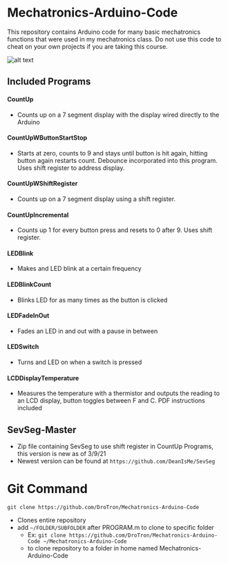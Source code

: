 # Mechatronics-Arduino-Code
This repository contains Arduino code for many basic mechatronics functions that were used in my mechatronics class. Do not use this code to cheat on your own projects if you are taking this course.

![alt text](https://github.com/DroTron/Mechatronics-Arduino-Code/tree/master/LCDDisplayTemperature/PictureOfWiring.JPG)

## Included Programs

#### CountUp
   * Counts up on a 7 segment display with the display wired directly to the Arduino
#### CountUpWButtonStartStop
   * Starts at zero, counts to 9 and stays until button is hit again, hitting button again restarts count. Debounce incorporated into this program. Uses shift register to address display.
#### CountUpWShiftRegister
   * Counts up on a 7 segment display using a shift register.
#### CountUpIncremental
   * Counts up 1 for every button press and resets to 0 after 9. Uses shift register.
#### LEDBlink
   * Makes and LED blink at a certain frequency
#### LEDBlinkCount
   * Blinks LED for as many times as the button is clicked
#### LEDFadeInOut
   * Fades an LED in and out with a pause in between
#### LEDSwitch
   * Turns and LED on when a switch is pressed
#### LCDDisplayTemperature
   * Measures the temperature with a thermistor and outputs the reading to an LCD display, button toggles between F and C. PDF instructions included
   
## SevSeg-Master
   * Zip file containing SevSeg to use shift register in CountUp Programs, this version is new as of 3/9/21
   * Newest version can be found at `https://github.com/DeanIsMe/SevSeg`

# Git Command
`git clone https://github.com/DroTron/Mechatronics-Arduino-Code`
*  Clones entire repository
*  add `~/FOLDER/SUBFOLDER` after PROGRAM.m to clone to specific folder
   * Ex: `git clone https://github.com/DroTron/Mechatronics-Arduino-Code ~/Mechatronics-Arduino-Code`
   * to clone repository to a folder in home named Mechatronics-Arduino-Code
